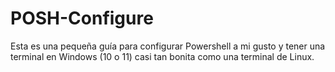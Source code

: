 # POSH-Configure
Esta es una pequeña guía para configurar Powershell a mi gusto y tener una terminal en Windows (10 o 11) casi tan bonita como una
terminal de Linux.
